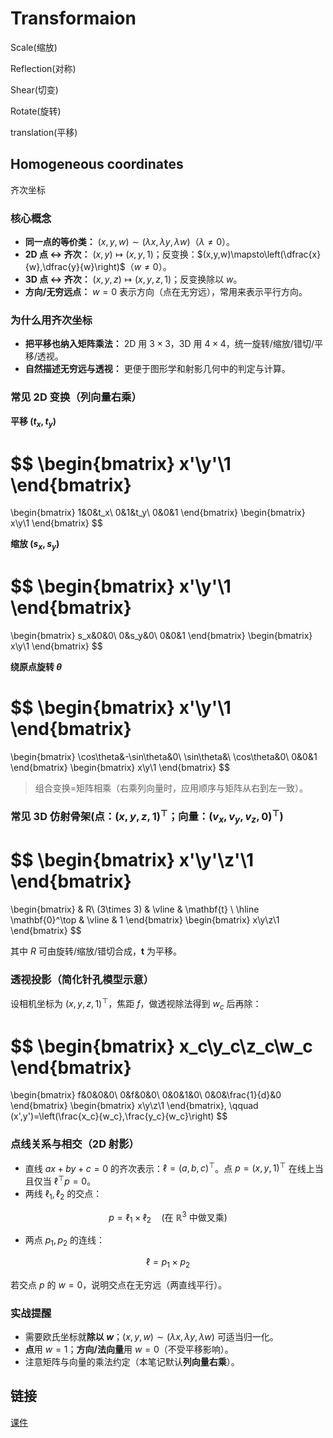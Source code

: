 # Transformaion

Scale(缩放)

Reflection(对称)

Shear(切变)

Rotate(旋转)

translation(平移)

## Homogeneous coordinates

齐次坐标

### 核心概念

- **同一点的等价类：** $(x,y,w) \sim (\lambda x,\lambda y,\lambda w)$（$\lambda \neq 0$）。
- **2D 点 ↔ 齐次：** $(x,y) \mapsto (x,y,1)$；反变换：$(x,y,w)\mapsto\left(\dfrac{x}{w},\dfrac{y}{w}\right)$（$w\neq 0$）。
- **3D 点 ↔ 齐次：** $(x,y,z) \mapsto (x,y,z,1)$；反变换除以 $w$。
- **方向/无穷远点：** $w=0$ 表示方向（点在无穷远），常用来表示平行方向。

### 为什么用齐次坐标

- **把平移也纳入矩阵乘法：** 2D 用 $3\times 3$，3D 用 $4\times 4$，统一旋转/缩放/错切/平移/透视。
- **自然描述无穷远与透视：** 更便于图形学和射影几何中的判定与计算。

### 常见 2D 变换（列向量右乘）

**平移 $(t_x,t_y)$**

$$
\begin{bmatrix}
x'\\y'\\1
\end{bmatrix}
=
\begin{bmatrix}
1&0&t_x\\
0&1&t_y\\
0&0&1
\end{bmatrix}
\begin{bmatrix}
x\\y\\1
\end{bmatrix}
$$

**缩放 $(s_x,s_y)$**

$$
\begin{bmatrix}
x'\\y'\\1
\end{bmatrix}
=
\begin{bmatrix}
s_x&0&0\\
0&s_y&0\\
0&0&1
\end{bmatrix}
\begin{bmatrix}
x\\y\\1
\end{bmatrix}
$$

**绕原点旋转 $\theta$**

$$
\begin{bmatrix}
x'\\y'\\1
\end{bmatrix}
=
\begin{bmatrix}
\cos\theta&-\sin\theta&0\\
\sin\theta&\ \cos\theta&0\\
0&0&1
\end{bmatrix}
\begin{bmatrix}
x\\y\\1
\end{bmatrix}
$$

> 组合变换=矩阵相乘（右乘列向量时，应用顺序与矩阵从右到左一致）。

### 常见 3D 仿射骨架(点：$(x,y,z,1)^\top$；向量：$(v_x,v_y,v_z,0)^\top$)

$$
\begin{bmatrix}
x'\\y'\\z'\\1
\end{bmatrix}
=
\begin{bmatrix}
 & R\ (3\times 3) & \vline & \mathbf{t} \\
\hline
\mathbf{0}^\top & \vline & 1
\end{bmatrix}
\begin{bmatrix}
x\\y\\z\\1
\end{bmatrix}
$$

其中 $R$ 可由旋转/缩放/错切合成，$\mathbf{t}$ 为平移。

### 透视投影（简化针孔模型示意）

设相机坐标为 $(x,y,z,1)^\top$，焦距 $f$，做透视除法得到 $w_c$ 后再除：

$$
\begin{bmatrix}
x_c\\y_c\\z_c\\w_c
\end{bmatrix}
=
\begin{bmatrix}
f&0&0&0\\
0&f&0&0\\
0&0&1&0\\
0&0&\frac{1}{d}&0
\end{bmatrix}
\begin{bmatrix}
x\\y\\z\\1
\end{bmatrix},
\qquad
(x',y')=\left(\frac{x_c}{w_c},\frac{y_c}{w_c}\right)
$$

### 点线关系与相交（2D 射影）

- 直线 $ax+by+c=0$ 的齐次表示：$\ell=(a,b,c)^\top$。点 $p=(x,y,1)^\top$ 在线上当且仅当 $\ell^\top p=0$。
- 两线 $\ell_1,\ell_2$ 的交点：

$$
p=\ell_1 \times \ell_2 \quad (\text{在 }\mathbb{R}^3\text{ 中做叉乘})
$$

- 两点 $p_1,p_2$ 的连线：

$$
\ell=p_1 \times p_2
$$

若交点 $p$ 的 $w=0$，说明交点在无穷远（两直线平行）。

### 实战提醒

- 需要欧氏坐标就**除以 $w$**；$(x,y,w)\sim(\lambda x,\lambda y,\lambda w)$ 可适当归一化。
- **点**用 $w=1$；**方向/法向量**用 $w=0$（不受平移影响）。
- 注意矩阵与向量的乘法约定（本笔记默认**列向量右乘**）。

## 链接

[课件](https://sites.cs.ucsb.edu/~lingqi/teaching/resources/GAMES101_Lecture_03.pdf)
